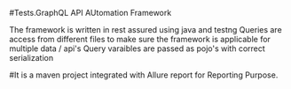 #Tests.GraphQL API AUtomation Framework

The framework is written in rest assured using java and testng
Queries are access from different files to make sure the framework is applicable for multiple data / api's
Query varaibles are passed as pojo's with correct serialization 

#It is a maven project integrated with Allure report for Reporting Purpose.